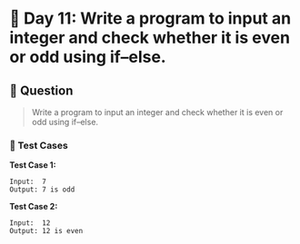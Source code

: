 # 📅 Day 11: Write a program to input an integer and check whether it is even or odd using if–else.

## 📝 Question

> Write a program to input an integer and check whether it is even or odd using if–else.

### 🧪 Test Cases

**Test Case 1:**
```
Input:  7
Output: 7 is odd
```
**Test Case 2:**
```
Input:  12
Output: 12 is even
```
